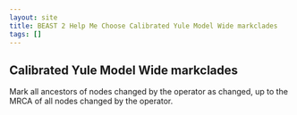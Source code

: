 ```yaml
---
layout: site
title: BEAST 2 Help Me Choose Calibrated Yule Model Wide markclades
tags: []
---
```


## Calibrated Yule Model Wide markclades

Mark all ancestors of nodes changed by the operator as changed, up to the MRCA of all nodes changed by the operator.
